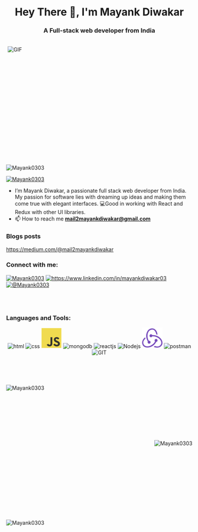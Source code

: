 <!-- https://github.com/SoumyashreeBehera# -->

<h1 align="center">Hey There 👋, I'm Mayank Diwakar</h1>
<h3 align="center">A Full-stack web developer from India</h3>
<br/>

<img align="right" alt="GIF" src="https://github.com/abhisheknaiidu/abhisheknaiidu/blob/master/code.gif?raw=true" width="500" height="320" /> 

<p align="left"> <img src="https://komarev.com/ghpvc/?username=Mayank0303&label=Profile%20views&color=0e75b6&style=flat" alt="Mayank0303" /> </p>

<p align="left"> <a href="https://twitter.com/MaikuMaybe" target="blank"><img src="https://img.shields.io/twitter/follow/MaikuMaybe?logo=twitter&style=for-the-badge" alt="Mayank0303" /></a> </p>

- I’m Mayank Diwakar, a passionate full stack web
 developer from India. My passion for software lies 
 with dreaming up ideas and making them come 
 true with elegant interfaces. 
 💻Good in working with React and Redux with other 
    UI libraries.
- 📫 How to reach me **mail2mayankdiwakar@gmail.com**

### Blogs posts
<!-- BLOG-POST-LIST:START -->
https://medium.com/@mail2mayankdiwakar
<!-- BLOG-POST-LIST:END -->

<h3 align="left">Connect with me:</h3>
<p align="left">
<a href="https://twitter.com/MaikuMaybe" target="blank"><img align="center" src="https://raw.githubusercontent.com/rahuldkjain/github-profile-readme-generator/master/src/images/icons/Social/twitter.svg" alt="Mayank0303" height="30" width="40" /></a>
<a href="https://www.linkedin.com/in/mayankdiwakar03" target="blank"><img align="center" src="https://raw.githubusercontent.com/rahuldkjain/github-profile-readme-generator/master/src/images/icons/Social/linked-in-alt.svg" alt="https://www.linkedin.com/in/mayankdiwakar03" height="30" width="40" /></a>
<a href="https://medium.com/@mail2mayankdiwakar" target="blank"><img align="center" src="https://raw.githubusercontent.com/rahuldkjain/github-profile-readme-generator/master/src/images/icons/Social/medium.svg" alt="@Mayank0303" height="30" width="40" /></a>
</p>
<br/>
<br/>
<span><h3 align="left">Languages and Tools:</h3><p align="center">
      <img src="https://www.vectorlogo.zone/logos/w3_html5/w3_html5-icon.svg" alt="html" width="55" height="55"/>
      <img src="https://www.vectorlogo.zone/logos/w3_css/w3_css-icon.svg" alt="css" width="55" height="55"/>
      <img src="https://raw.githubusercontent.com/devicons/devicon/master/icons/javascript/javascript-original.svg" alt="javascript" width="55" height="55"/>
      <img src="https://www.vectorlogo.zone/logos/mongodb/mongodb-icon.svg" alt="mongodb" width="45" height="55"/>
      <img src="https://www.vectorlogo.zone/logos/reactjs/reactjs-icon.svg" alt="reactjs" width="55" height="55"/>
      <img src="https://www.vectorlogo.zone/logos/nodejs/nodejs-icon.svg" alt="Nodejs" width="55" height="55"/>
      <img src="https://raw.githubusercontent.com/devicons/devicon/master/icons/redux/redux-original.svg" alt="redux" width="55" height="55"/>
      <img src="https://www.vectorlogo.zone/logos/getpostman/getpostman-icon.svg" alt="postman" width="55" height="55"/>
      <img src="https://www.vectorlogo.zone/logos/git-scm/git-scm-icon.svg" alt="GIT" width="55" height="55" marginleft="15"/>
</p></span>
<br/>
<br/>
<br/>
<p><img align="left" src="https://github-readme-stats.vercel.app/api/top-langs?username=Mayank0303&show_icons=true&locale=en&layout=compact&title_color=ffc857&icon_color=8ac926&text_color=daf7dc&bg_color=151515" alt="Mayank0303" /></p>
<br/>
<br/>
<br/>
<br/>
<br/>
<br/>
<br/>
<br/>
<p>&nbsp;<img align="right" src="https://github-readme-stats.vercel.app/api?username=Mayank0303&show_icons=true&locale=en&text_color=daf7dc&bg_color=151515&hide=css,html,php" alt="Mayank0303" /></p>
<br/>
<br/>
<br/>
<br/>
<br/>
<br/>
<br/>
<br/>
<br/>
<br/>
<p><img align="left" src="https://github-readme-streak-stats.herokuapp.com/?user=Mayank0303&theme=dark" alt="Mayank0303" /></p>
